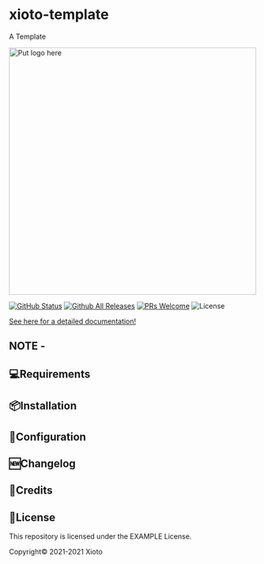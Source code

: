 # xioto-template

A Template

<img src="https://github.com/Xioto/" alt="Put logo here" width="500"/>

[![GitHub Status](https://img.shields.io/github/checks-status/Xioto/example)](https://github.com/Xioto/python-surf-forecast/)
[![Github All Releases](https://img.shields.io/github/downloads/Xioto/example/total.svg?style=flat-square)](https://github.com/Xioto/python-surf-forecast/releases/latest)
[![PRs Welcome](https://img.shields.io/badge/PRs-welcome-brightgreen.svg?style=flat-square)](http://makeapullrequest.com)
![License](https://img.shields.io/github/license/Xioto/example)

[See here for a detailed documentation!](https://github.com/Xioto/example/wiki)

## NOTE -


## 💻Requirements

## 📦Installation

## 📝Configuration

## 🆕Changelog

## 💸Credits

## 📄License
This repository is licensed under the EXAMPLE License.

Copyright©️ 2021-2021 Xioto
